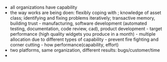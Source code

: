 - all organizations have capability
- the way works are being doen: flexibly coping with ; knowledge of asset class; identifying and fixing problems iteratively; transactive memory, building trust
		- manufacturing, software development (automated testing, documentation, code review, cad), product development 
		- target performance (high quality widgets you produce in a month)
		- multiple allocation due to different types of capability
		- prevent fire fighting and corner cutting
		- how performance(capability, effort)
- two platforms, same organization, different results: bugs/customer/time
- 
